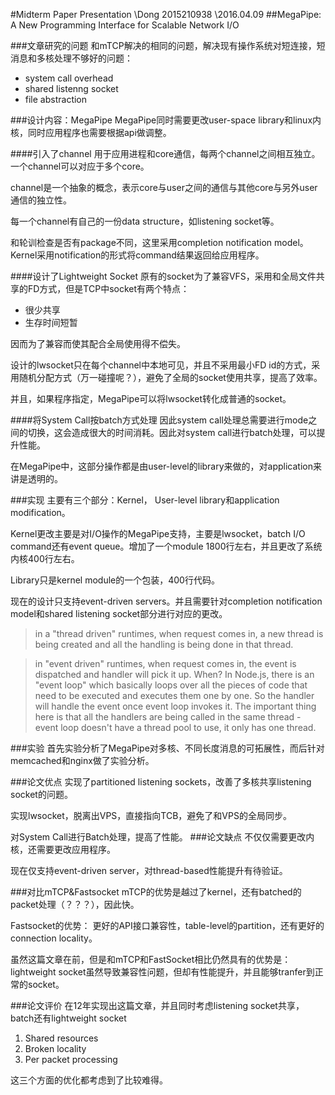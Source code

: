 
#Midterm Paper Presentation
\\Dong 2015210938
\\2016.04.09
##MegaPipe: A New Programming Interface for Scalable Network I/O

###文章研究的问题
和mTCP解决的相同的问题，解决现有操作系统对短连接，短消息和多核处理不够好的问题：
+	system call overhead
+	shared listenng socket
+	file abstraction

###设计内容：MegaPipe
MegaPipe同时需要更改user-space library和linux内核，同时应用程序也需要根据api做调整。

####引入了channel
用于应用进程和core通信，每两个channel之间相互独立。一个channel可以对应于多个core。

channel是一个抽象的概念，表示core与user之间的通信与其他core与另外user通信的独立性。

每一个channel有自己的一份data structure，如listening socket等。

和轮训检查是否有package不同，这里采用completion notification model。Kernel采用notification的形式将command结果返回给应用程序。

####设计了Lightweight Socket
原有的socket为了兼容VFS，采用和全局文件共享的FD方式，但是TCP中socket有两个特点：
+ 很少共享
+ 生存时间短暂

因而为了兼容而使其配合全局使用得不偿失。

设计的lwsocket只在每个channel中本地可见，并且不采用最小FD id的方式，采用随机分配方式（万一碰撞呢？），避免了全局的socket使用共享，提高了效率。

并且，如果程序指定，MegaPipe可以将lwsocket转化成普通的socket。

####将System Call按batch方式处理
因此system call处理总需要进行mode之间的切换，这会造成很大的时间消耗。因此对system call进行batch处理，可以提升性能。

在MegaPipe中，这部分操作都是由user-level的library来做的，对application来讲是透明的。

###实现
主要有三个部分：Kernel， User-level library和application modification。

Kernel更改主要是对I/O操作的MegaPipe支持，主要是lwsocket，batch I/O command还有event queue。增加了一个module 1800行左右，并且更改了系统内核400行左右。

Library只是kernel module的一个包装，400行代码。

现在的设计只支持event-driven servers。并且需要针对completion notification model和shared listening socket部分进行对应的更改。

>in a "thread driven" runtimes, when request comes in, a new thread is being created and all the handling is being done in that thread.

>in "event driven" runtimes, when request comes in, the event is dispatched and handler will pick it up. When? In Node.js, there is an "event loop" which basically loops over all the pieces of code that need to be executed and executes them one by one. So the handler will handle the event once event loop invokes it. The important thing here is that all the handlers are being called in the same thread - event loop doesn't have a thread pool to use, it only has one thread.

###实验
首先实验分析了MegaPipe对多核、不同长度消息的可拓展性，而后针对memcached和nginx做了实验分析。

###论文优点
实现了partitioned listening sockets，改善了多核共享listening socket的问题。

实现lwsocket，脱离出VPS，直接指向TCB，避免了和VPS的全局同步。

对System Call进行Batch处理，提高了性能。
###论文缺点
不仅仅需要更改内核，还需要更改应用程序。

现在仅支持event-driven server，对thread-based性能提升有待验证。

###对比mTCP&Fastsocket
mTCP的优势是越过了kernel，还有batched的packet处理（？？？），因此快。

Fastsocket的优势：
更好的API接口兼容性，table-level的partition，还有更好的connection locality。

虽然这篇文章在前，但是和mTCP和FastSocket相比仍然具有的优势是：
lightweight socket虽然导致兼容性问题，但却有性能提升，并且能够tranfer到正常的socket。

###论文评价
在12年实现出这篇文章，并且同时考虑listening socket共享，batch还有lightweight socket
1. Shared resources
2. Broken locality
3. Per packet processing

这三个方面的优化都考虑到了比较难得。